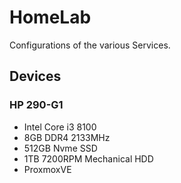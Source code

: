# HomeLab
Configurations of the various Services.


## Devices

### HP 290-G1

* Intel Core i3 8100
* 8GB DDR4 2133MHz
* 512GB Nvme SSD
* 1TB 7200RPM Mechanical HDD 
* ProxmoxVE
